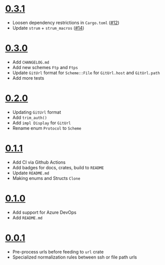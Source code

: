 # [0.3.1](https://github.com/tjtelan/git-url-parse-rs/compare/v0.3.0...v0.3.1)
- Loosen dependency restrictions in `Cargo.toml` ([#12](https://github.com/tjtelan/git-url-parse-rs/issues/12))
- Update `strum` + `strum_macros` ([#14](https://github.com/tjtelan/git-url-parse-rs/issues/14))

# [0.3.0](https://github.com/tjtelan/git-url-parse-rs/compare/v0.2.0...v0.3.0)
- Add `CHANGELOG.md`
- Add new schemes `Ftp` and `Ftps`
- Update `GitUrl` format for `Scheme::File` for `GitUrl.host` and `GitUrl.path`
- Add more tests

# [0.2.0](https://github.com/tjtelan/git-url-parse-rs/compare/v0.1.1...v0.2.0)
- Updating `GitUrl` format 
- Add `trim_auth()`
- Add `impl Display` for `GitUrl`
- Rename enum `Protocol` to `Scheme`

# [0.1.1](https://github.com/tjtelan/git-url-parse-rs/compare/v0.1.0...v0.1.1)
- Add CI via Github Actions
- Add badges for docs, crates, build to `README`
- Update `README.md`
- Making enums and Structs `Clone`

# [0.1.0](https://github.com/tjtelan/git-url-parse-rs/compare/v0.0.1...v0.1.0)
- Add support for Azure DevOps
- Add `README.md`

# [0.0.1](https://github.com/tjtelan/git-url-parse-rs/commit/9255fc3f0516e6cfa60c651dd0436fa702b701b1)
- Pre-process urls before feeding to `url` crate
- Specialized normalization rules between ssh or file path urls